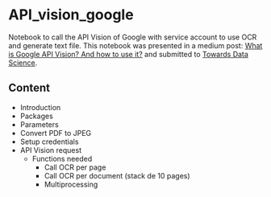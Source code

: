 # API_vision_google
Notebook to call the API Vision of Google with service account to use OCR and generate text file.
This notebook was presented in a medium post: [What is Google API Vision? And how to use it?](https://medium.com/@pere.christophe1/what-is-google-api-vision-and-how-to-use-it-372a83e6d02c) and submitted to [Towards Data Science](https://towardsdatascience.com/).

## Content
- Introduction
- Packages
- Parameters
- Convert PDF to JPEG
- Setup credentials
- API Vision request
	- Functions needed
    	- Call OCR per page
    	- Call OCR per document (stack de 10 pages)
    	- Multiprocessing


